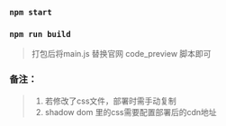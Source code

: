 
### `npm start`

### `npm run build`

> 打包后将main.js 替换官网 code_preview 脚本即可


### 备注：
  > 1. 若修改了css文件，部署时需手动复制
  > 2. shadow dom 里的css需要配置部署后的cdn地址
